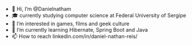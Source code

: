 - 👋 Hi, I’m @Danielnatham
- :mortar_board: currently studying computer science at Federal University of Sergipe 
- 👀 I’m interested in games, films and geek culture
- 🌱 I’m currently learning Hibernate, Spring Boot and Java
- 📫 How to reach linkedin.com/in/daniel-nathan-reis/

<!---
Danielnatham/Danielnatham is a ✨ special ✨ repository because its `README.md` (this file) appears on your GitHub profile.
You can click the Preview link to take a look at your changes.
--->
